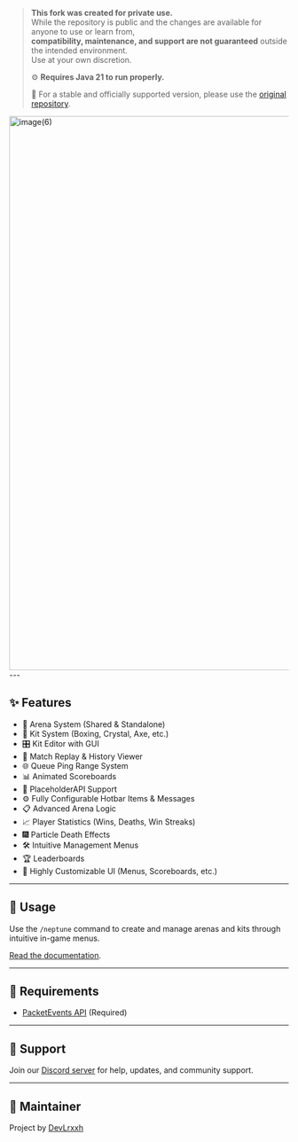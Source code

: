 > **This fork was created for private use.**  
> While the repository is public and the changes are available for anyone to use or learn from,  
> **compatibility, maintenance, and support are not guaranteed** outside the intended environment.  
> Use at your own discretion.
>
> ⚙️ **Requires Java 21 to run properly.**
>
> 🔄 For a stable and officially supported version, please use the [original repository](https://github.com/Devlrxxh/Neptune).

<img width="2000" height="1000" alt="image(6)" src="https://github.com/user-attachments/assets/76ecdb11-ead6-4598-9d0c-4327503df5ec" />
---

## ✨ Features

- 🔁 Arena System (Shared & Standalone)
- 🥊 Kit System (Boxing, Crystal, Axe, etc.)
- 🎛️ Kit Editor with GUI
- 🎥 Match Replay & History Viewer
- 🌐 Queue Ping Range System
- 📊 Animated Scoreboards
- 🧩 PlaceholderAPI Support
- ⚙️ Fully Configurable Hotbar Items & Messages
- 📋 Advanced Arena Logic
- 📈 Player Statistics (Wins, Deaths, Win Streaks)
- 🎆 Particle Death Effects
- 🛠️ Intuitive Management Menus
- 🏆 Leaderboards
- 🧩 Highly Customizable UI (Menus, Scoreboards, etc.)

---

## 🧪 Usage

Use the `/neptune` command to create and manage arenas and kits through intuitive in-game menus.

[Read the documentation](./docs/README.md).

---

## 📎 Requirements

- [PacketEvents API](https://www.spigotmc.org/resources/80279/) (Required)

---

## 💬 Support

Join our [Discord server](https://discord.gg/f6rUtpy6y4) for help, updates, and community support.

---

## 👤 Maintainer

Project by [DevLrxxh](https://github.com/Devlrxxh)

